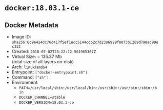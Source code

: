 # `docker:18.03.1-ce`

## Docker Metadata

- Image ID: `sha256:6c96424dc76d417f5ef1ecc5144ccb2c7d2386929f8073b1289d798ac99ec332`
- Created: `2018-07-02T23:22:22.561965367Z`
- Virtual Size: ~ 135.37 Mb  
  (total size of all layers on-disk)
- Arch: `linux`/`amd64`
- Entrypoint: `["docker-entrypoint.sh"]`
- Command: `["sh"]`
- Environment:
  - `PATH=/usr/local/sbin:/usr/local/bin:/usr/sbin:/usr/bin:/sbin:/bin`
  - `DOCKER_CHANNEL=stable`
  - `DOCKER_VERSION=18.03.1-ce`

